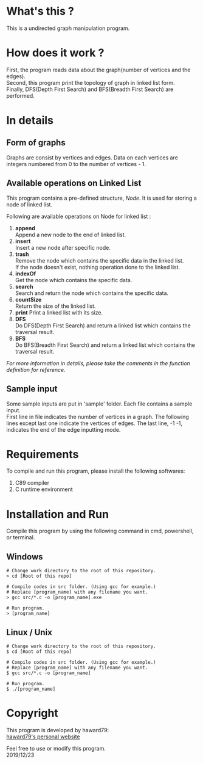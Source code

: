 # What's this ?
This is a undirected graph manipulation program.

# How does it work ?
First, the program reads data about the graph(number of vertices and the edges).  
Second, this program print the topology of graph in linked list form.  
Finally, DFS(Depth First Search) and BFS(Breadth First Search) are performed.

# In details
## Form of graphs
Graphs are consist by vertices and edges. Data on each vertices are integers numbered from 0 to the number of vertices - 1.

## Available operations on Linked List
This program contains a pre-defined structure, *Node*. It is used for storing a node of linked list.

Following are available operations on Node for linked list :
1. **append**  
   Append a new node to the end of linked list.
2. **insert**  
   Insert a new node after specific node.
3. **trash**  
   Remove the node which contains the specific data in the linked list.  
   If the node doesn't exist, nothing operation done to the linked list.
4. **indexOf**  
   Get the node which contains the specific data.
5. **search**  
   Search and return the node which contains the specific data.
6. **countSize**  
   Return the size of the linked list.
7. **print**
   Print a linked list with its size.
8. **DFS**  
   Do DFS(Depth First Search) and return a linked list which contains the traversal result.
9. **BFS**  
   Do BFS(Breadth First Search) and return a linked list which contains the traversal result.

*For more information in details, please take the comments in the function definition for reference.*

## Sample input
Some sample inputs are put in 'sample' folder.
Each file contains a sample input.  
First line in file indicates the number of vertices in a graph. The following lines except last one indicate the vertices of edges. The last line, -1 -1, indicates the end of the edge inputting mode.

# Requirements
To compile and run this program, please install the following softwares:
1. C89 compiler
2. C runtime environment

# Installation and Run
Compile this program by using the following command in cmd, powershell, or terminal.

## Windows
    # Change work directory to the root of this repository.
    > cd [Root of this repo]

    # Compile codes in src folder. (Using gcc for example.)
    # Replace [program_name] with any filename you want.
    > gcc src/*.c -o [program_name].exe

    # Run program.
    > [program_name]

## Linux / Unix
    # Change work directory to the root of this repository.
    $ cd [Root of this repo]

    # Compile codes in src folder. (Using gcc for example.)
    # Replace [program_name] with any filename you want.
    $ gcc src/*.c -o [program_name]

    # Run program.
    $ ./[program_name]

# Copyright
This program is developed by haward79:  
[haward79's personal website](https://www.haward79.tw/)

Feel free to use or modify this program.  
2019/12/23

